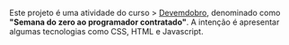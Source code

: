 Este projeto é uma atividade do curso > [Devemdobro](https://www.instagram.com/devemdobro/profilecard/?igsh=cmcwdXR5MTE2ajBu), denominado como **"Semana do zero ao programador contratado"**.
A intenção é apresentar algumas tecnologias como CSS, HTML e Javascript.
